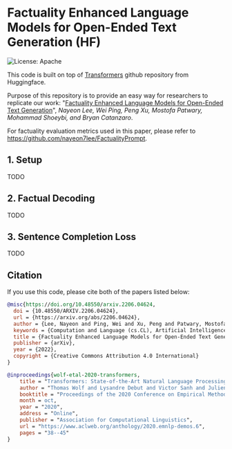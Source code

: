 # Factuality Enhanced Language Models for Open-Ended Text Generation (HF)
![License: Apache](https://img.shields.io/badge/License-Apache2.0-yellow.svg) 

This code is built on top of [Transformers](https://github.com/huggingface/transformers) github repository from Huggingface. 

Purpose of this repository is to provide an easy way for researchers to replicate our work:
"[Factuality Enhanced Language Models for Open-Ended Text Generation](https://arxiv.org/pdf/2206.04624.pdf)", _Nayeon Lee, Wei Ping, Peng Xu, Mostofa Patwary, Mohammad Shoeybi, and Bryan Catanzaro_. 

For factuality evaluation metrics used in this paper, please refer to <https://github.com/nayeon7lee/FactualityPrompt>.

## 1. Setup
TODO

## 2. Factual Decoding
TODO

## 3. Sentence Completion Loss
TODO

## Citation
If you use this code, please cite both of the papers listed below:

```bibtex
@misc{https://doi.org/10.48550/arxiv.2206.04624,
  doi = {10.48550/ARXIV.2206.04624},
  url = {https://arxiv.org/abs/2206.04624},
  author = {Lee, Nayeon and Ping, Wei and Xu, Peng and Patwary, Mostofa and Shoeybi, Mohammad and Catanzaro, Bryan},
  keywords = {Computation and Language (cs.CL), Artificial Intelligence (cs.AI), Computers and Society (cs.CY), Machine Learning (cs.LG), FOS: Computer and information sciences, FOS: Computer and information sciences},
  title = {Factuality Enhanced Language Models for Open-Ended Text Generation},
  publisher = {arXiv},
  year = {2022},  
  copyright = {Creative Commons Attribution 4.0 International}
}
```


```bibtex
@inproceedings{wolf-etal-2020-transformers,
    title = "Transformers: State-of-the-Art Natural Language Processing",
    author = "Thomas Wolf and Lysandre Debut and Victor Sanh and Julien Chaumond and Clement Delangue and Anthony Moi and Pierric Cistac and Tim Rault and Rémi Louf and Morgan Funtowicz and Joe Davison and Sam Shleifer and Patrick von Platen and Clara Ma and Yacine Jernite and Julien Plu and Canwen Xu and Teven Le Scao and Sylvain Gugger and Mariama Drame and Quentin Lhoest and Alexander M. Rush",
    booktitle = "Proceedings of the 2020 Conference on Empirical Methods in Natural Language Processing: System Demonstrations",
    month = oct,
    year = "2020",
    address = "Online",
    publisher = "Association for Computational Linguistics",
    url = "https://www.aclweb.org/anthology/2020.emnlp-demos.6",
    pages = "38--45"
}
```
